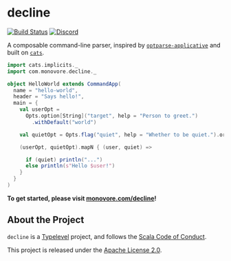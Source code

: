 # decline

[![Build Status](https://img.shields.io/github/actions/workflow/status/bkirwi/decline/ci.yml?branch=main)](https://github.com/bkirwi/decline/actions)
[![Discord](https://img.shields.io/discord/632277896739946517.svg?label=&logo=discord&logoColor=ffffff&color=404244&labelColor=6A7EC2)](https://discord.com/channels/632277896739946517/895394320100761731)

A composable command-line parser, inspired by [`optparse-applicative`][optparse]
and built on [`cats`][cats].

```scala
import cats.implicits._
import com.monovore.decline._

object HelloWorld extends CommandApp(
  name = "hello-world",
  header = "Says hello!",
  main = {
    val userOpt =
      Opts.option[String]("target", help = "Person to greet.")
        .withDefault("world")

    val quietOpt = Opts.flag("quiet", help = "Whether to be quiet.").orFalse

    (userOpt, quietOpt).mapN { (user, quiet) => 

      if (quiet) println("...")
      else println(s"Hello $user!")
    }
  }
)
```

**To get started, please visit [monovore.com/decline](http://monovore.com/decline/)!**

## About the Project

`decline` is a [Typelevel](https://typelevel.org/projects/) project,
and follows the [Scala Code of Conduct](https://typelevel.org/code_of_conduct.html).

This project is released under the [Apache License 2.0](http://www.apache.org/licenses/LICENSE-2.0).

[optparse]: https://github.com/pcapriotti/optparse-applicative
[cats]: https://github.com/typelevel/cats
[decline]: http://ben.kirw.in/decline/
